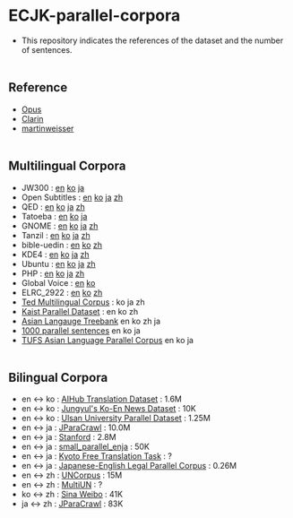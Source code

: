 # ECJK-parallel-corpora
- This repository indicates the references of the dataset and the number of sentences.
<br><br>

## Reference
- [Opus](http://opus.nlpl.eu/)
- [Clarin](https://www.clarin.eu/resource-families/parallel-corpora)
- [martinweisser](http://martinweisser.org/corpora_site/corpora2.html)
<br><br>

## Multilingual Corpora 
- JW300 : [en](https://object.pouta.csc.fi/OPUS-JW300/v1/raw/en.zip) [ko](https://object.pouta.csc.fi/OPUS-JW300/v1/raw/ko.zip) [ja](https://object.pouta.csc.fi/OPUS-JW300/v1/raw/ja.zip) 
- Open Subtitles : [en](https://object.pouta.csc.fi/OPUS-OpenSubtitles/v2018/raw/en.zip) [ko](https://object.pouta.csc.fi/OPUS-OpenSubtitles/v2018/raw/ko.zip) [ja](https://object.pouta.csc.fi/OPUS-OpenSubtitles/v2018/raw/ja.zip) [zh](https://object.pouta.csc.fi/OPUS-OpenSubtitles/v2018/raw/zh_CN.zip)
- QED : [en](https://object.pouta.csc.fi/OPUS-QED/v2.0a/raw/en.zip) [ko](https://object.pouta.csc.fi/OPUS-QED/v2.0a/raw/ko.zip) [ja](https://object.pouta.csc.fi/OPUS-QED/v2.0a/raw/ja.zip) [zh](https://object.pouta.csc.fi/OPUS-QED/v2.0a/raw/zh.zip)
- Tatoeba : [en](https://object.pouta.csc.fi/OPUS-Tatoeba/v2020-11-09/raw/en.zip) [ko](https://object.pouta.csc.fi/OPUS-Tatoeba/v2020-11-09/raw/ko.zip) [ja](https://object.pouta.csc.fi/OPUS-Tatoeba/v2020-11-09/raw/ja.zip)
- GNOME : [en](https://object.pouta.csc.fi/OPUS-GNOME/v1/raw/en.zip) [ko](https://object.pouta.csc.fi/OPUS-GNOME/v1/raw/ko.zip) [ja](https://object.pouta.csc.fi/OPUS-GNOME/v1/raw/ja.zip) [zh](https://object.pouta.csc.fi/OPUS-GNOME/v1/raw/zh_CN.zip)
- Tanzil : [en](https://object.pouta.csc.fi/OPUS-Tanzil/v1/raw/en.zip) [ko](https://object.pouta.csc.fi/OPUS-Tanzil/v1/raw/ko.zip) [ja](https://object.pouta.csc.fi/OPUS-Tanzil/v1/raw/ja.zip) [zh](https://object.pouta.csc.fi/OPUS-Tanzil/v1/raw/zh.zip)
- bible-uedin : [en](https://object.pouta.csc.fi/OPUS-bible-uedin/v1/raw/en.zip) [ko](https://object.pouta.csc.fi/OPUS-bible-uedin/v1/raw/ko.zip) [zh](https://object.pouta.csc.fi/OPUS-bible-uedin/v1/raw/zh.zip)
- KDE4 : [en](https://object.pouta.csc.fi/OPUS-KDE4/v2/raw/en.zip) [ko](https://object.pouta.csc.fi/OPUS-KDE4/v2/raw/ko.zip) [ja](https://object.pouta.csc.fi/OPUS-KDE4/v2/raw/ja.zip) [zh](https://object.pouta.csc.fi/OPUS-KDE4/v2/raw/zh_CN.zip)
- Ubuntu : [en](https://object.pouta.csc.fi/OPUS-Ubuntu/v14.10/raw/en.zip) [ko](https://object.pouta.csc.fi/OPUS-Ubuntu/v14.10/raw/ko.zip) [ja](https://object.pouta.csc.fi/OPUS-Ubuntu/v14.10/raw/ja.zip) [zh](https://object.pouta.csc.fi/OPUS-Ubuntu/v14.10/raw/zh_CN.zip)
- PHP : [en](https://object.pouta.csc.fi/OPUS-PHP/v1/raw/en.zip) [ko](https://object.pouta.csc.fi/OPUS-PHP/v1/raw/ko.zip) [ja](https://object.pouta.csc.fi/OPUS-PHP/v1/raw/ja.zip) [zh](https://object.pouta.csc.fi/OPUS-PHP/v1/raw/zh.zip)
- Global Voice : [en](https://object.pouta.csc.fi/OPUS-GlobalVoices/v2018q4/raw/en.zip) [ko](https://object.pouta.csc.fi/OPUS-GlobalVoices/v2018q4/raw/ko.zip)
- ELRC_2922 : [en](https://object.pouta.csc.fi/OPUS-ELRC_2922/v1/raw/en.zip) [ko](https://object.pouta.csc.fi/OPUS-ELRC_2922/v1/raw/ko.zip) [zh](https://object.pouta.csc.fi/OPUS-ELRC_2922/v1/raw/zh.zip)
- [Ted Multilingual Corpus](https://github.com/ajinkyakulkarni14/TED-Multilingual-Parallel-Corpus) : ko ja zh
- [Kaist Parallel Dataset](http://semanticweb.kaist.ac.kr/home/index.php/KAIST_Corpus) : en ko zh
- [Asian Langauge Treebank](https://www2.nict.go.jp/astrec-att/member/mutiyama/ALT/) en ko zh ja
- [1000 parallel sentences](https://www.kaggle.com/bryanpark/parallelsents) en ko ja
- [TUFS Asian Language Parallel Corpus](https://github.com/matbahasa/TALPCo) en ko ja
<br><br>

## Bilingual Corpora
- en ↔ ko : [AIHub Translation Dataset](https://aihub.or.kr/aidata/87) : 1.6M
- en ↔ ko : [Jungyul's Ko-En News Dataset](https://github.com/jungyeul/korean-parallel-corpora) : 10K
- en ↔ ko : [Ulsan University Parallel Dataset](https://github.com/nqphuoc/UKren) : 1.25M
- en ↔ ja : [JParaCrawl](http://www.kecl.ntt.co.jp/icl/lirg/jparacrawl/) : 10.0M
- en ↔ ja : [Stanford](https://nlp.stanford.edu/projects/jesc/) : 2.8M
- en ↔ ja : [small_parallel_enja](https://github.com/odashi/small_parallel_enja) : 50K
- en ↔ ja : [Kyoto Free Translation Task](http://www.phontron.com/kftt/download/kftt-data-1.0.tar.gz) : ?
- en ↔ ja : [Japanese-English Legal Parallel Corpus](http://www.phontron.com/jaen-law/) : 0.26M
- en ↔ zh : [UNCorpus](https://conferences.unite.un.org/uncorpus) : 15M
- en ↔ zh : [MultiUN](http://www.euromatrixplus.net/multi-un/) : ?
- ko ↔ zh : [Sina Weibo](http://www.cs.cmu.edu/~lingwang/microtopia/#weibo) : 41K
- ja ↔ zh : [JParaCrawl](http://www.kecl.ntt.co.jp/icl/lirg/jparacrawl/) : 83K
